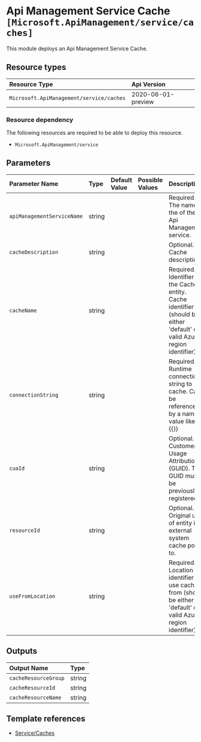 # Api Management Service Cache  `[Microsoft.ApiManagement/service/caches]`

This module deploys an Api Management Service Cache.

## Resource types

| Resource Type | Api Version |
| :-- | :-- |
| `Microsoft.ApiManagement/service/caches` | 2020-06-01-preview |

### Resource dependency

The following resources are required to be able to deploy this resource.

- `Microsoft.ApiManagement/service`

## Parameters

| Parameter Name | Type | Default Value | Possible Values | Description |
| :-- | :-- | :-- | :-- | :-- |
| `apiManagementServiceName` | string |  |  | Required. The name of the of the Api Management service. |
| `cacheDescription` | string |  |  | Optional. Cache description |
| `cacheName` | string |  |  | Required. Identifier of the Cache entity. Cache identifier (should be either 'default' or valid Azure region identifier). |
| `connectionString` | string |  |  | Required. Runtime connection string to cache. Can be referenced by a named value like so, {{<named-value>}} |
| `cuaId` | string |  |  | Optional. Customer Usage Attribution id (GUID). This GUID must be previously registered |
| `resourceId` | string |  |  | Optional. Original uri of entity in external system cache points to. |
| `useFromLocation` | string |  |  | Required. Location identifier to use cache from (should be either 'default' or valid Azure region identifier) |

## Outputs

| Output Name | Type |
| :-- | :-- |
| `cacheResourceGroup` | string |
| `cacheResourceId` | string |
| `cacheResourceName` | string |

## Template references

- [Service/Caches](https://docs.microsoft.com/en-us/azure/templates/Microsoft.ApiManagement/2020-06-01-preview/service/caches)

